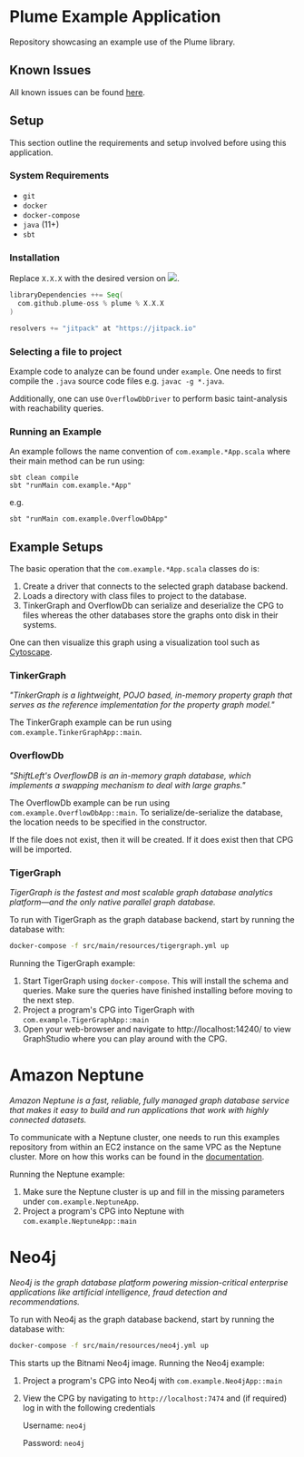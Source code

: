 # Plume Example Application

Repository showcasing an example use of the Plume library.

## Known Issues

All known issues can be found [here](https://github.com/plume-oss/plume/issues).

## Setup

This section outline the requirements and setup involved before using this application.

### System Requirements

* `git`
* `docker`
* `docker-compose`
* `java` (11+)
* `sbt`

### Installation

Replace `X.X.X` with the desired version on [![](https://jitpack.io/v/plume-oss/plume.svg)](https://jitpack.io/#plume-oss/plume).

```sbt
libraryDependencies ++= Seq(
  com.github.plume-oss % plume % X.X.X
)

resolvers += "jitpack" at "https://jitpack.io"
```

### Selecting a file to project

Example code to analyze can be found under `example`. One needs to first compile
the `.java` source code files e.g. `javac -g *.java`.

Additionally, one can use `OverflowDbDriver` to perform basic taint-analysis with 
reachability queries.

### Running an Example

An example follows the name convention of `com.example.*App.scala` where their main method can be run using:

```
sbt clean compile
sbt "runMain com.example.*App"
```

e.g.

```
sbt "runMain com.example.OverflowDbApp"
```

## Example Setups

The basic operation that the `com.example.*App.scala` classes do is:

1) Create a driver that connects to the selected graph database backend.
2) Loads a directory with class files to project to the database.
3) TinkerGraph and OverflowDb can serialize and deserialize the CPG to files whereas the other databases store the
   graphs onto disk in their systems.

One can then visualize this graph using a visualization tool such as [Cytoscape](https://cytoscape.org/).

### TinkerGraph

_"TinkerGraph is a lightweight, POJO based, in-memory property graph that serves as the reference implementation for the
property graph model."_

The TinkerGraph example can be run using `com.example.TinkerGraphApp::main`.

### OverflowDb

_"ShiftLeft's OverflowDB is an in-memory graph database, which implements a swapping mechanism to deal with large
graphs."_

The OverflowDb example can be  run using `com.example.OverflowDbApp::main`. To serialize/de-serialize the database, the
location needs to be specified in the constructor.

If the file does not exist, then it will be created. If it does exist then that CPG will be imported.

### TigerGraph

_TigerGraph is the fastest and most scalable graph database analytics platform—and the only native parallel graph database._

To run with TigerGraph as the graph database backend, start by running the database with:

```bash
docker-compose -f src/main/resources/tigergraph.yml up
```

Running the TigerGraph example:

1) Start TigerGraph using `docker-compose`. This will install the schema and queries. Make sure the queries have
   finished installing before moving to the next step.
2) Project a program's CPG into TigerGraph with `com.example.TigerGraphApp::main`
3) Open your web-browser and navigate to http://localhost:14240/ to view GraphStudio where you can play around with the CPG.

# Amazon Neptune

_Amazon Neptune is a fast, reliable, fully managed graph database service that makes it easy to build and run applications that work with highly connected datasets._

To communicate with a Neptune cluster, one needs to run this examples repository from within an EC2 instance on the same
VPC as the Neptune cluster. More on how this works can be found in the
[documentation](https://plume-oss.github.io/plume-docs/storage-backends/neptune/).

Running the Neptune example:

1) Make sure the Neptune cluster is up and fill in the missing parameters under `com.example.NeptuneApp`.
2) Project a program's CPG into Neptune with `com.example.NeptuneApp::main`

# Neo4j

_Neo4j is the graph database platform powering mission-critical enterprise applications like artificial intelligence, fraud detection and recommendations._

To run with Neo4j as the graph database backend, start by running the database with:

```bash
docker-compose -f src/main/resources/neo4j.yml up
```

This starts up the Bitnami Neo4j image. Running the Neo4j example:

1) Project a program's CPG into Neo4j with `com.example.Neo4jApp::main`
2) View the CPG by navigating to `http://localhost:7474` and (if required) log in with the following credentials

   Username: `neo4j`

   Password: `neo4j`
